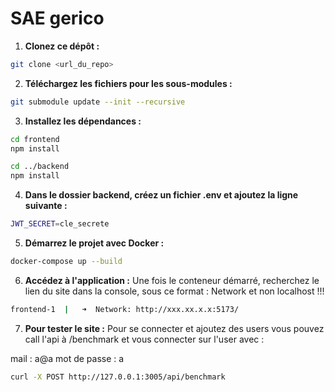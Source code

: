 # SAE gerico

1. **Clonez ce dépôt :**
```bash
git clone <url_du_repo>
```

2. **Téléchargez les fichiers pour les sous-modules :**
```bash
git submodule update --init --recursive
```

3. **Installez les dépendances :**
```bash
cd frontend
npm install
```
```bash
cd ../backend
npm install
```
4. **Dans le dossier backend, créez un fichier .env et ajoutez la ligne suivante :**
```bash
JWT_SECRET=cle_secrete
```
5. **Démarrez le projet avec Docker  :**
```bash
docker-compose up --build
```
6. **Accédez à l'application :**
Une fois le conteneur démarré, recherchez le lien du site dans la console, sous ce format :
Network et non localhost !!!
```bash
frontend-1  |   ➜  Network: http://xxx.xx.x.x:5173/
```

7. **Pour tester le site :**
Pour se connecter et ajoutez des users vous pouvez call l'api à /benchmark et 
vous connecter sur l'user avec :

mail : a@a
mot de passe : a

```bash
curl -X POST http://127.0.0.1:3005/api/benchmark
```
